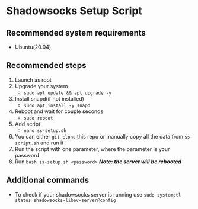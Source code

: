# Shadowsocks Setup Script
## Recommended system requirements
- Ubuntu(20.04)
## Recommended steps
1. Launch as root
1. Upgrade your system
    - `sudo apt update && apt upgrade -y`
1. Install snapd(if not installed)
    - `sudo apt install -y snapd`
1. Reboot and wait for couple seconds
    - `sudo reboot`
1. Add script
    - `nano ss-setup.sh`
1. You can either `git clone` this repo or manually copy all the data from `ss-script.sh` and run it 
1. Run the script with one parameter, where the parameter is your password
1. Run `bash ss-setup.sh <password>` ***Note: the server will be rebooted***

## Additional commands
- To check if your shadowsocks server is running use `sudo systemctl status shadowsocks-libev-server@config`

